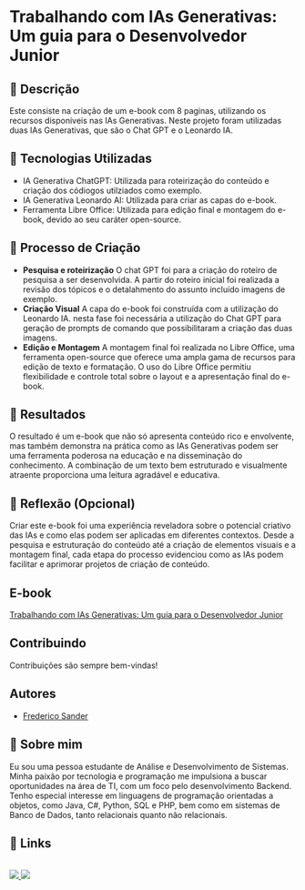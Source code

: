 # Trabalhando com IAs Generativas: Um guia para o Desenvolvedor Junior



## 📒 Descrição
Este consiste na criação de um e-book com 8 paginas, utilizando os recursos disponiveis nas IAs Generativas. Neste projeto foram utilizadas duas IAs Generativas, que são o Chat GPT e o Leonardo IA.


## 🤖 Tecnologias Utilizadas
- IA Generativa ChatGPT: Utilizada para roteirização do conteúdo e criação dos códiogos utilziados como exemplo.
- IA Generativa Leonardo AI: Utilizada para criar as capas do e-book.
- Ferramenta Libre Office: Utilizada para edição final e montagem do e-book, devido ao seu caráter open-source.

## 🧐 Processo de Criação
- **Pesquisa e roteirização**
O chat GPT foi para a criação do roteiro de pesquisa a ser desenvolvida. A partir do roteiro inicial foi realizada a revisão dos tópicos e o detalahmento do assunto incluído imagens de exemplo.
- **Criação Visual**
A capa do e-book foi construída com a utilização do Leonardo IA. nesta fase foi necessária a utilização do Chat GPT para geração de prompts de comando que possibilitaram a criação das duas imagens.
- **Edição e Montagem**
A montagem final foi realizada no Libre Office, uma ferramenta open-source que oferece uma ampla gama de recursos para edição de texto e formatação. O uso do Libre Office permitiu flexibilidade e controle total sobre o layout e a apresentação final do e-book.
## 🚀 Resultados
O resultado é um e-book que não só apresenta conteúdo rico e envolvente, mas também demonstra na prática como as IAs Generativas podem ser uma ferramenta poderosa na educação e na disseminação do conhecimento. A combinação de um texto bem estruturado e visualmente atraente proporciona uma leitura agradável e educativa.

## 💭 Reflexão (Opcional)
Criar este e-book foi uma experiência reveladora sobre o potencial criativo das IAs e como elas podem ser aplicadas em diferentes contextos. Desde a pesquisa e estruturação do conteúdo até a criação de elementos visuais e a montagem final, cada etapa do processo evidenciou como as IAs podem facilitar e aprimorar projetos de criação de conteúdo.

## E-book
[Trabalhando com IAs Generativas: Um guia para o Desenvolvedor Junior](https://github.com/FredericoSander/lab-natty-or-not/blob/main/e-book/E-book%20IA.pdf)

## Contribuindo

Contribuições são sempre bem-vindas!

## Autores

- [Frederico Sander](https://github.com/FredericoSander)

## 🚀 Sobre mim
Eu sou uma pessoa estudante de Análise e Desenvolvimento de Sistemas. Minha paixão por tecnologia e programação me impulsiona a buscar oportunidades na área de TI, com um foco pelo desenvolvimento Backend. Tenho especial interesse em linguagens de programação orientadas a objetos, como Java, C#, Python, SQL e PHP, bem como em sistemas de Banco de Dados, tanto relacionais quanto não relacionais.


## 🔗 Links
<div style="display: inline_block"><br>
    <a href="mailto:sanderfn@hotmail.com"><img src = "https://img.shields.io/badge/Microsoft_Outlook-0078D4?style=for-the-badge&logo=microsoft-outlook&logoColor=white" target="_black">
  <a href="https://www.linkedin.com/in/frederico-cota-dev"><img src = "https://img.shields.io/badge/LinkedIn-0077B5?style=for-the-badge&logo=linkedin&logoColor=white" target="_black">  
</div>

